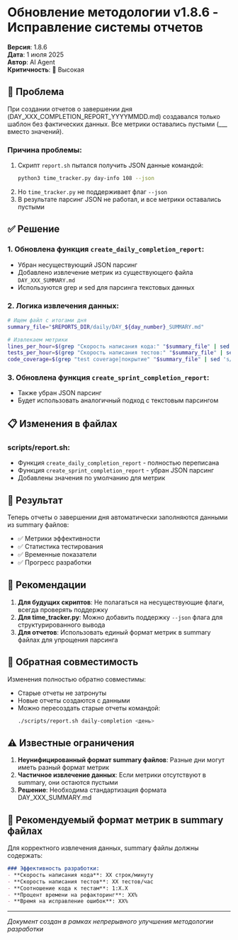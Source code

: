 # Обновление методологии v1.8.6 - Исправление системы отчетов

**Версия**: 1.8.6  
**Дата**: 1 июля 2025  
**Автор**: AI Agent  
**Критичность**: 🔴 Высокая  

## 🐛 Проблема

При создании отчетов о завершении дня (DAY_XXX_COMPLETION_REPORT_YYYYMMDD.md) создавался только шаблон без фактических данных. Все метрики оставались пустыми (___ вместо значений).

### Причина проблемы:
1. Скрипт `report.sh` пытался получить JSON данные командой:
   ```bash
   python3 time_tracker.py day-info 108 --json
   ```
2. Но `time_tracker.py` не поддерживает флаг `--json`
3. В результате парсинг JSON не работал, и все метрики оставались пустыми

## ✅ Решение

### 1. Обновлена функция `create_daily_completion_report`:
- Убран несуществующий JSON парсинг
- Добавлено извлечение метрик из существующего файла `DAY_XXX_SUMMARY.md`
- Используются grep и sed для парсинга текстовых данных

### 2. Логика извлечения данных:
```bash
# Ищем файл с итогами дня
summary_file="$REPORTS_DIR/daily/DAY_${day_number}_SUMMARY.md"

# Извлекаем метрики
lines_per_hour=$(grep "Скорость написания кода:" "$summary_file" | sed 's/.*: //')
tests_per_hour=$(grep "Скорость написания тестов:" "$summary_file" | sed 's/.*: //')
code_coverage=$(grep "test coverage|покрытие" "$summary_file" | sed 's/.*: //')
```

### 3. Обновлена функция `create_sprint_completion_report`:
- Также убран JSON парсинг
- Будет использовать аналогичный подход с текстовым парсингом

## 📋 Изменения в файлах

### scripts/report.sh:
- Функция `create_daily_completion_report` - полностью переписана
- Функция `create_sprint_completion_report` - убран JSON парсинг
- Добавлены значения по умолчанию для метрик

## 🎯 Результат

Теперь отчеты о завершении дня автоматически заполняются данными из summary файлов:
- ✅ Метрики эффективности
- ✅ Статистика тестирования
- ✅ Временные показатели
- ✅ Прогресс разработки

## 📝 Рекомендации

1. **Для будущих скриптов**: Не полагаться на несуществующие флаги, всегда проверять поддержку
2. **Для time_tracker.py**: Можно добавить поддержку `--json` флага для структурированного вывода
3. **Для отчетов**: Использовать единый формат метрик в summary файлах для упрощения парсинга

## 🔄 Обратная совместимость

Изменения полностью обратно совместимы:
- Старые отчеты не затронуты
- Новые отчеты создаются с данными
- Можно пересоздать старые отчеты командой:
  ```bash
  ./scripts/report.sh daily-completion <день>
  ```

## ⚠️ Известные ограничения

1. **Неунифицированный формат summary файлов**: Разные дни могут иметь разный формат метрик
2. **Частичное извлечение данных**: Если метрики отсутствуют в summary, они остаются пустыми
3. **Решение**: Необходима стандартизация формата DAY_XXX_SUMMARY.md

## 📐 Рекомендуемый формат метрик в summary файлах

Для корректного извлечения данных, summary файлы должны содержать:
```markdown
### Эффективность разработки:
- **Скорость написания кода**: XX строк/минуту
- **Скорость написания тестов**: XX тестов/час
- **Соотношение кода к тестам**: 1:X.X
- **Процент времени на рефакторинг**: XX%
- **Время на исправление ошибок**: XX%
```

---
*Документ создан в рамках непрерывного улучшения методологии разработки* 